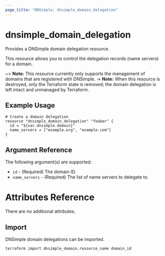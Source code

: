 ```yaml
---
page_title: "DNSimple: dnsimple_domain_delegation"
---
```


# dnsimple\_domain\_delegation

Provides a DNSimple domain delegation resource.

This resource allows you to control the delegation records (name servers) for a domain.

~> **Note:** This resource currently only supports the management of domains that are registered with DNSimple.
-> **Note:** When this resource is destroyed, only the Terraform state is removed; the domain delegation is left intact and unmanaged by Terraform.

## Example Usage

```hcl
# Create a domain delegation
resource "dnsimple_domain_delegation" "foobar" {
  id = "${var.dnsimple.domain}"
  name_servers = ["example.org", "example.com"]
}
```

## Argument Reference

The following argument(s) are supported:

* `id` - (Required) The domain ID.
* `name_servers` - (Required) The list of name servers to delegate to.

# Attributes Reference

There are no additional attributes.

## Import

DNSimple domain delegations can be imported.

```bash
terraform import dnsimple_domain.resource_name domain_id
```
